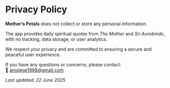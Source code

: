 # Privacy Policy

**Mother’s Petals** does not collect or store any personal information.

The app provides daily spiritual quotes from *The Mother* and *Sri Aurobindo*, with no tracking, data storage, or user analytics.

We respect your privacy and are committed to ensuring a secure and peaceful user experience.

If you have any questions or concerns, please contact:  
📧 amsiege1998@gmail.com

_Last updated: 22 June 2025_
